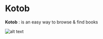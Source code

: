 <h1>Kotob</h1>

<b>Kotob</b> : is an easy way to browse & find books



![alt text](https://raw.githubusercontent.com/YassinHussein/afropay_pay_page/master/kotob.png)
